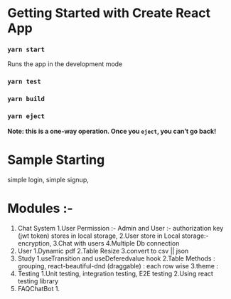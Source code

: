 # Getting Started with Create React App
### `yarn start`
Runs the app in the development mode
### `yarn test`
### `yarn build`
### `yarn eject`
**Note: this is a one-way operation. Once you `eject`, you can’t go back!**

# Sample Starting
simple login,
simple signup,

# Modules :- 
1. Chat System 
    1.User Permission :- Admin and User :- authorization key (jwt token) stores in local storage,
    2.User store in Local storage:- encryption,
    3.Chat with users
    4.Multiple Db connection
2. User
    1.Dynamic pdf 
    2.Table Resize
    3.convert to csv || json
3. Study 
    1.useTransition and useDeferedvalue hook
    2.Table Methods : 
        grouping,
        react-beautiful-dnd (draggable) : each row wise
    3.theme :
4. Testing
    1.Unit testing, integration testing, E2E testing
    2.Using react testing library
5. FAQChatBot
    1.
